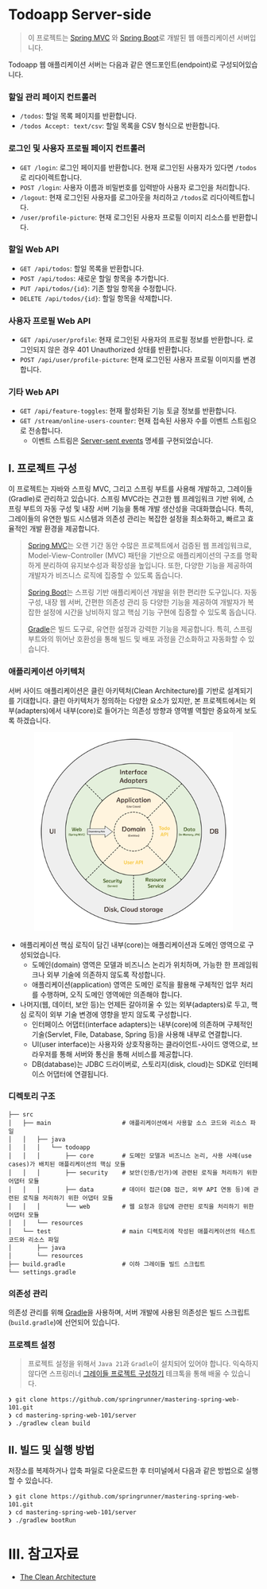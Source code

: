 # Todoapp Server-side

> 이 프로젝트는 [Spring MVC](https://docs.spring.io/spring-framework/docs/current/reference/html/web.html)
> 와 [Spring Boot](https://spring.io/projects/spring-boot)로 개발된 웹 애플리케이션 서버입니다.

Todoapp 웹 애플리케이션 서버는 다음과 같은 엔드포인트(endpoint)로 구성되어있습니다.

### 할일 관리 페이지 컨트롤러

* `/todos`: 할일 목록 페이지를 반환합니다.
* `/todos Accept: text/csv`: 할일 목록을 CSV 형식으로 반환합니다.

### 로그인 및 사용자 프로필 페이지 컨트롤러

* `GET /login`: 로그인 페이지를 반환합니다. 현재 로그인된 사용자가 있다면 `/todos`로 리다이렉트합니다.
* `POST /login`: 사용자 이름과 비밀번호를 입력받아 사용자 로그인을 처리합니다.
* `/logout`: 현재 로그인된 사용자를 로그아웃을 처리하고 `/todos`로 리다이렉트합니다.
* `/user/profile-picture`: 현재 로그인된 사용자 프로필 이미지 리소스를 반환합니다.

### 할일 Web API

* `GET /api/todos`: 할일 목록을 반환합니다.
* `POST /api/todos`: 새로운 할일 항목을 추가합니다.
* `PUT /api/todos/{id}`: 기존 할일 항목을 수정합니다.
* `DELETE /api/todos/{id}`: 할일 항목을 삭제합니다.

### 사용자 프로필 Web API

* `GET /api/user/profile`: 현재 로그인된 사용자의 프로필 정보를 반환합니다. 로그인되지 않은 경우 401 Unauthorized 상태를 반환합니다.
* `POST /api/user/profile-picture`: 현재 로그인된 사용자 프로필 이미지를 변경합니다.

### 기타 Web API

* `GET /api/feature-toggles`: 현재 활성화된 기능 토글 정보를 반환합니다.
* `GET /stream/online-users-counter`: 현재 접속된 사용자 수를 이벤트 스트림으로 전송합니다.
    - 이벤트 스트림은 [Server-sent events](https://en.wikipedia.org/wiki/Server-sent_events) 명세를 구현되었습니다.

## I. 프로젝트 구성

이 프로젝트는 자바와 스프링 MVC, 그리고 스프링 부트를 사용해 개발하고, 그레이들(Gradle)로 관리하고 있습니다. 스프링 MVC라는 견고한 웹 프레임워크 기반 위에, 스프링 부트의 자동 구성 및 내장 서버
기능을 통해 개발 생산성을 극대화했습니다. 특히, 그레이들의 유연한 빌드 시스템과 의존성 관리는 복잡한 설정을 최소화하고, 빠르고 효율적인 개발 환경을 제공합니다.

> [Spring MVC](https://docs.spring.io/spring-framework/docs/current/reference/html/web.html)는
> 오랜 기간 동안 수많은 프로젝트에서 검증된 웹 프레임워크로,
> Model-View-Controller (MVC) 패턴을 기반으로 애플리케이션의 구조를 명확하게 분리하여 유지보수성과 확장성을 높입니다.
> 또한, 다양한 기능을 제공하여 개발자가 비즈니스 로직에 집중할 수 있도록 돕습니다.
>
> [Spring Boot](https://spring.io/projects/spring-boot)는 스프링 기반 애플리케이션 개발을 위한 편리한 도구입니다.
> 자동 구성, 내장 웹 서버, 간편한 의존성 관리 등 다양한 기능을 제공하여 개발자가 복잡한 설정에 시간을 낭비하지 않고 핵심 기능 구현에 집중할 수 있도록 돕습니다.
>
> [Gradle](https://gradle.org)은 빌드 도구로, 유연한 설정과 강력한 기능을 제공합니다.
> 특히, 스프링 부트와의 뛰어난 호환성을 통해 빌드 및 배포 과정을 간소화하고 자동화할 수 있습니다.

### 애플리케이션 아키텍처

서버 사이드 애플리케이션은 클린 아키텍처(Clean Architecture)를 기반로 설계되기를 기대합니다.
클린 아키텍처가 정의하는 다양한 요소가 있지만, 본 프로젝트에서는 외부(adapters)에서 내부(core)로 들어가는 의존성 방향과 영역별 역할만 중요하게 보도록 하겠습니다.

<p align="center">
  <img width="400px" src=".README/todoapp-architecture.png">
</p>

* 애플리케이션 핵심 로직이 담긴 내부(core)는 애플리케이션과 도메인 영역으로 구성되었습니다.
    - 도메인(domain) 영역은 모델과 비즈니스 논리가 위치하며, 가능한 한 프레임워크나 외부 기술에 의존하지 않도록 작성합니다.
    - 애플리케이션(application) 영역은 도메인 로직을 활용해 구체적인 업무 처리를 수행하며, 오직 도메인 영역에만 의존해야 합니다.
* 나머지(웹, 데이터, 보안 등)는 언제든 갈아끼울 수 있는 외부(adapters)로 두고, 핵심 로직이 외부 기술 변경에 영향을 받지 않도록 구성합니다.
    - 인터페이스 어댑터(interface adapters)는 내부(core)에 의존하며 구체적인 기술(Servlet, File, Database, Spring 등)을 사용해 내부로 연결합니다.
    - UI(user interface)는 사용자와 상호작용하는 클라이언트-사이드 영역으로, 브라우저를 통해 서버와 통신을 통해 서비스를 제공합니다.
    - DB(database)는 JDBC 드라이버로, 스토리지(disk, cloud)는 SDK로 인터페이스 어댑터에 연결됩니다.

### 디렉토리 구조

```
├── src
│   ├── main                    # 애플리케이션에서 사용할 소스 코드와 리소스 파일
│   │   ├── java
│   │   │   └── todoapp
│   │   │       ├── core        # 도메인 모델과 비즈니스 논리, 사용 사례(use cases)가 배치된 애플리케이션의 핵심 모듈
│   │   │       ├── security    # 보안(인증/인가)에 관련된 로직을 처리하기 위한 어댑터 모듈
│   │   │       ├── data        # 데이터 접근(DB 접근, 외부 API 연동 등)에 관련된 로직을 처리하기 위한 어댑터 모듈
│   │   │       └── web         # 웹 요청과 응답에 관련된 로직을 처리하기 위한 어댑터 모듈 
│   │   └── resources
│   └── test                    # main 디렉토리에 작성된 애플리케이션의 테스트 코드와 리소스 파일
│       ├── java
│       └── resources
├── build.gradle                # 이하 그레이들 빌드 스크립트
└── settings.gradle
```

### 의존성 관리

의존성 관리를 위해 [Gradle](https://gradle.org/)을 사용하며, 서버 개발에 사용된 의존성은 빌드 스크립트(`build.gradle`)에 선언되어 있습니다.

### 프로젝트 설정

> 프로젝트 설정을 위해서 `Java 21`과 `Gradle`이 설치되어 있어야 합니다.
> 익숙하지 않다면 스프링러너 [그레이들 프로젝트 구성하기](https://www.youtube.com/watch?v=x5lWmaSzPVQ) 테크톡을 통해 배울 수 있습니다.

```
❯ git clone https://github.com/springrunner/mastering-spring-web-101.git
❯ cd mastering-spring-web-101/server
❯ ./gradlew clean build
```

## II. 빌드 및 실행 방법

저장소를 복제하거나 압축 파일로 다운로드한 후 터미널에서 다음과 같은 방법으로 실행할 수 있습니다.

```
❯ git clone https://github.com/springrunner/mastering-spring-web-101.git
❯ cd mastering-spring-web-101/server
❯ ./gradlew bootRun
```

# III. 참고자료

* [The Clean Architecture](https://blog.cleancoder.com/uncle-bob/2012/08/13/the-clean-architecture.html)
